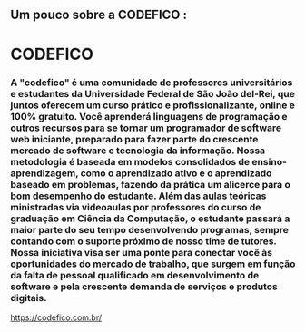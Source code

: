 ## Um pouco sobre a CODEFICO :

# CODEFICO
### A "codefico" é uma comunidade de professores universitários e estudantes da Universidade Federal de São João del-Rei, que juntos oferecem um curso prático e profissionalizante, online e 100% gratuito. Você aprenderá linguagens de programação e outros recursos para se tornar um programador de software web iniciante, preparado para fazer parte do crescente mercado de software e tecnologia da informação. Nossa metodologia é baseada em modelos consolidados de ensino-aprendizagem, como o aprendizado ativo e o aprendizado baseado em problemas, fazendo da prática um alicerce para o bom desempenho do estudante. Além das aulas teóricas ministradas via videoaulas por professores do curso de graduação em Ciência da Computação, o estudante passará a maior parte do seu tempo desenvolvendo programas, sempre contando com o suporte próximo de nosso time de tutores. Nossa iniciativa visa ser uma ponte para conectar você às oportunidades do mercado de trabalho, que surgem em função da falta de pessoal qualificado em desenvolvimento de software e pela crescente demanda de serviços e produtos digitais.
https://codefico.com.br/

